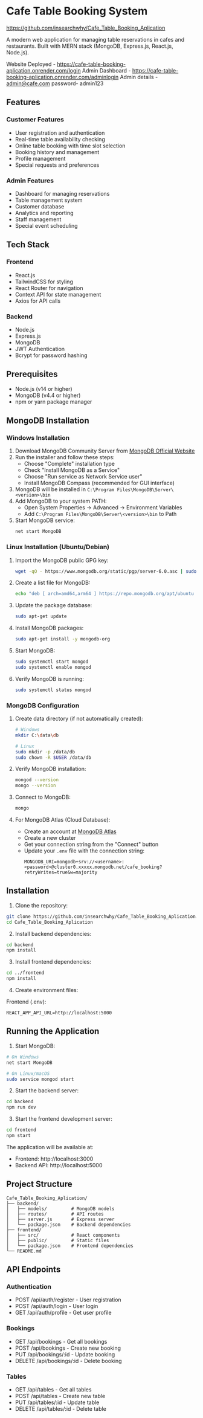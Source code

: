 # Cafe Table Booking System

https://github.com/insearchwhy/Cafe_Table_Booking_Aplication

A modern web application for managing table reservations in cafes and restaurants. Built with MERN stack (MongoDB, Express.js, React.js, Node.js).

Website Deployed - https://cafe-table-booking-aplication.onrender.com/login
Admin Dashboard - https://cafe-table-booking-aplication.onrender.com/adminlogin
Admin details - admin@cafe.com
password-       admin123

## Features

### Customer Features
- User registration and authentication
- Real-time table availability checking
- Online table booking with time slot selection
- Booking history and management
- Profile management
- Special requests and preferences

### Admin Features
- Dashboard for managing reservations
- Table management system
- Customer database
- Analytics and reporting
- Staff management
- Special event scheduling

## Tech Stack

### Frontend
- React.js
- TailwindCSS for styling
- React Router for navigation
- Context API for state management
- Axios for API calls

### Backend
- Node.js
- Express.js
- MongoDB
- JWT Authentication
- Bcrypt for password hashing

## Prerequisites

- Node.js (v14 or higher)
- MongoDB (v4.4 or higher)
- npm or yarn package manager

## MongoDB Installation

### Windows Installation
1. Download MongoDB Community Server from [MongoDB Official Website](https://www.mongodb.com/try/download/community)
2. Run the installer and follow these steps:
   - Choose "Complete" installation type
   - Check "Install MongoDB as a Service"
   - Choose "Run service as Network Service user"
   - Install MongoDB Compass (recommended for GUI interface)
3. MongoDB will be installed in `C:\Program Files\MongoDB\Server\<version>\bin`
4. Add MongoDB to your system PATH:
   - Open System Properties → Advanced → Environment Variables
   - Add `C:\Program Files\MongoDB\Server\<version>\bin` to Path
5. Start MongoDB service:
   ```bash
   net start MongoDB
   ```

### Linux Installation (Ubuntu/Debian)
1. Import the MongoDB public GPG key:
   ```bash
   wget -qO - https://www.mongodb.org/static/pgp/server-6.0.asc | sudo apt-key add -
   ```

2. Create a list file for MongoDB:
   ```bash
   echo "deb [ arch=amd64,arm64 ] https://repo.mongodb.org/apt/ubuntu $(lsb_release -cs)/mongodb-org/6.0 multiverse" | sudo tee /etc/apt/sources.list.d/mongodb-org-6.0.list
   ```

3. Update the package database:
   ```bash
   sudo apt-get update
   ```

4. Install MongoDB packages:
   ```bash
   sudo apt-get install -y mongodb-org
   ```

5. Start MongoDB:
   ```bash
   sudo systemctl start mongod
   sudo systemctl enable mongod
   ```

6. Verify MongoDB is running:
   ```bash
   sudo systemctl status mongod
   ```

### MongoDB Configuration

1. Create data directory (if not automatically created):
   ```bash
   # Windows
   mkdir C:\data\db

   # Linux
   sudo mkdir -p /data/db
   sudo chown -R $USER /data/db
   ```

2. Verify MongoDB installation:
   ```bash
   mongod --version
   mongo --version
   ```

3. Connect to MongoDB:
   ```bash
   mongo
   ```

4. For MongoDB Atlas (Cloud Database):
   - Create an account at [MongoDB Atlas](https://www.mongodb.com/cloud/atlas)
   - Create a new cluster
   - Get your connection string from the "Connect" button
   - Update your `.env` file with the connection string:
     ```
     MONGODB_URI=mongodb+srv://<username>:<password>@cluster0.xxxxx.mongodb.net/cafe_booking?retryWrites=true&w=majority
     ```

## Installation

1. Clone the repository:
```bash
git clone https://github.com/insearchwhy/Cafe_Table_Booking_Aplication.git
cd Cafe_Table_Booking_Aplication
```

2. Install backend dependencies:
```bash
cd backend
npm install
```

3. Install frontend dependencies:
```bash
cd ../frontend
npm install
```

4. Create environment files:

Frontend (.env):
```env
REACT_APP_API_URL=http://localhost:5000
```

## Running the Application

1. Start MongoDB:
```bash
# On Windows
net start MongoDB

# On Linux/macOS
sudo service mongod start
```

2. Start the backend server:
```bash
cd backend
npm run dev
```

3. Start the frontend development server:
```bash
cd frontend
npm start
```

The application will be available at:
- Frontend: http://localhost:3000
- Backend API: http://localhost:5000

## Project Structure

```
Cafe_Table_Booking_Aplication/
├── backend/
│   ├── models/         # MongoDB models
│   ├── routes/         # API routes
│   ├── server.js       # Express server
│   └── package.json    # Backend dependencies
├── frontend/
│   ├── src/            # React components
│   ├── public/         # Static files
│   └── package.json    # Frontend dependencies
└── README.md
```

## API Endpoints

### Authentication
- POST /api/auth/register - User registration
- POST /api/auth/login - User login
- GET /api/auth/profile - Get user profile

### Bookings
- GET /api/bookings - Get all bookings
- POST /api/bookings - Create new booking
- PUT /api/bookings/:id - Update booking
- DELETE /api/bookings/:id - Delete booking

### Tables
- GET /api/tables - Get all tables
- POST /api/tables - Create new table
- PUT /api/tables/:id - Update table
- DELETE /api/tables/:id - Delete table


